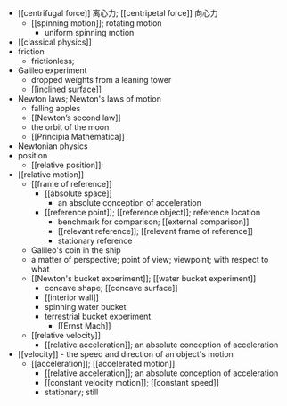 - [[centrifugal force]] 离心力; [[centripetal force]] 向心力
    - [[spinning motion]]; rotating motion
        - uniform spinning motion
- [[classical physics]]
- friction
    - frictionless;
- Galileo experiment
    - dropped weights from a leaning tower
    - [[inclined surface]]
- Newton laws; Newton's laws of motion
    - falling apples
    - [[Newton’s second law]]
    - the orbit of the moon
    - [[Principia Mathematica]]
- Newtonian physics
- position
    - [[relative position]];
- [[relative motion]]
    - [[frame of reference]]
        - [[absolute space]]
            - an absolute conception of acceleration
        - [[reference point]]; [[reference object]]; reference location
            - benchmark for comparison; [[external comparison]]
            - [[relevant reference]]; [[relevant frame of reference]]
            - stationary reference
    - Galileo's coin in the ship
    - a matter of perspective; point of view; viewpoint; with respect to what
    - [[Newton's bucket experiment]]; [[water bucket experiment]]
        - concave shape; [[concave surface]]
        - [[interior wall]]
        - spinning water bucket
        - terrestrial bucket experiment
            - [[Ernst Mach]]
    - [[relative velocity]]
        - [[relative acceleration]]; an absolute conception of acceleration
- [[velocity]] - the speed and direction of an object's motion
    - [[acceleration]]; [[accelerated motion]]
        - [[relative acceleration]]; an absolute conception of acceleration
        - [[constant velocity motion]]; [[constant speed]]
        - stationary; still
